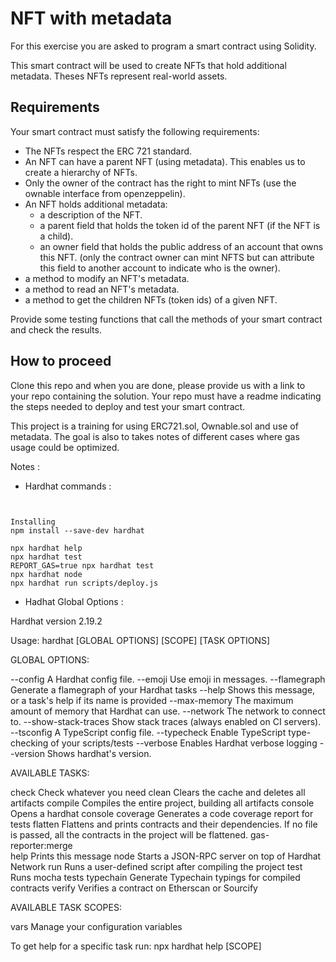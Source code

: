 # NFT with metadata
For this exercise you are asked to program a smart contract using Solidity.

This smart contract will be used to create NFTs that hold additional metadata. Theses NFTs represent real-world assets.

## Requirements 
Your smart contract must satisfy the following requirements:
- The NFTs respect the ERC 721 standard.
- An NFT can have a parent NFT (using metadata). This enables us to create a hierarchy of NFTs.
- Only the owner of the contract has the right to mint NFTs (use the ownable interface from openzeppelin).
- An NFT holds additional metadata:
  - a description of the NFT.
  - a parent field that holds the token id of the parent NFT (if the NFT is a child).
  - an owner field that holds the public address of an account that owns this NFT. (only the contract owner can mint NFTS but can attribute this field to another account to indicate who is the owner).
- a method to modify an NFT's metadata.
- a method to read an NFT's metadata.
- a method to get the children NFTs (token ids) of a given NFT.

Provide some testing functions that call the methods of your smart contract and check the results.

## How to proceed
Clone this repo and when you are done, please provide us with a link to your repo containing the solution. Your repo must have a readme indicating the steps needed to deploy and test your smart contract.

This project is a training for using ERC721.sol, Ownable.sol and use of metadata.
The goal is also to takes notes of different cases where gas usage could be optimized.

Notes :

- Hardhat commands :

```shell


Installing
npm install --save-dev hardhat

npx hardhat help
npx hardhat test
REPORT_GAS=true npx hardhat test
npx hardhat node
npx hardhat run scripts/deploy.js
```

- Hadhat Global Options :

Hardhat version 2.19.2

Usage: hardhat [GLOBAL OPTIONS] [SCOPE] <TASK> [TASK OPTIONS]

GLOBAL OPTIONS:

  --config           	A Hardhat config file. 
  --emoji            	Use emoji in messages. 
  --flamegraph       	Generate a flamegraph of your Hardhat tasks 
  --help             	Shows this message, or a task's help if its name is provided 
  --max-memory       	The maximum amount of memory that Hardhat can use. 
  --network          	The network to connect to. 
  --show-stack-traces	Show stack traces (always enabled on CI servers). 
  --tsconfig         	A TypeScript config file. 
  --typecheck        	Enable TypeScript type-checking of your scripts/tests 
  --verbose          	Enables Hardhat verbose logging 
  --version          	Shows hardhat's version. 


AVAILABLE TASKS:

  check              	Check whatever you need
  clean              	Clears the cache and deletes all artifacts
  compile            	Compiles the entire project, building all artifacts
  console            	Opens a hardhat console
  coverage           	Generates a code coverage report for tests
  flatten            	Flattens and prints contracts and their dependencies. If no file is passed, all the contracts in the project will be flattened.
  gas-reporter:merge 	
  help               	Prints this message
  node               	Starts a JSON-RPC server on top of Hardhat Network
  run                	Runs a user-defined script after compiling the project
  test               	Runs mocha tests
  typechain          	Generate Typechain typings for compiled contracts
  verify             	Verifies a contract on Etherscan or Sourcify


AVAILABLE TASK SCOPES:

  vars               	Manage your configuration variables

To get help for a specific task run: npx hardhat help [SCOPE] <TASK>


